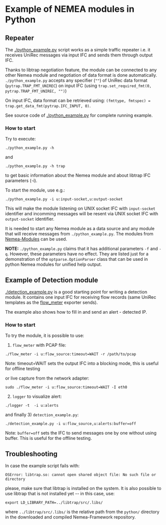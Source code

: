 # Example of NEMEA modules in Python

## Repeater

The [./python_example.py](./python_example.py) script works as a simple traffic repeater i.e. it receives UniRec messages via input IFC and
sends them through output IFC.

Thanks to libtrap negotiation feature, the module can be connected to any other Nemea module and negotiation of data
format is done automatically. `./python_example.py` accepts any specifier (`""`) of UniRec data format
(`pytrap.TRAP_FMT_UNIREC`) on input IFC (using `trap.set_required_fmt(0, pytrap.TRAP_FMT_UNIREC, "")`)

On input IFC, data format can be retrieved using: `(fmttype, fmtspec) = trap.get_data_fmt(pytrap.IFC_INPUT, 0)`.

See source code of [./python_example.py](./python_example.py) for complete running example.

### How to start

Try to execute:

```
./python_example.py -h
```

and

```
./python_example.py -h trap
```

to get basic information about the Nemea module and about libtrap IFC parameters (-i).

To start the module, use e.g.:

```
./python_example.py -i u:input-socket,u:output-socket
```

This will make the module listening on UNIX socket IFC with `input-socket` identifier and incomming messages will be resent via UNIX socket IFC with `output-socket` identifier.

It is needed to start any Nemea module as a data source and any module that will receive messages from `./python_example.py`.  The modules from [Nemea-Modules](https://github.com/CESNET/Nemea-Modules) can be used.

**NOTE:** `./python_example.py` claims that it has additional parameters `-f` and `-q`. However, these parameters
have no effect.  They are listed just for a demonstration of the `optparse.OptionParser` class that can be used
in python Nemea modules for unified help output.

## Example of Detection module

[./detection_example.py](./detection_example.py) is a good starting point for writing a detection module.  It contains one input IFC for receiving flow records (same UniRec templates as the [flow_meter](https://github.com/CESNET/Nemea-Modules/tree/master/flow_meter) exporter sends).

The example also shows how to fill in and send an alert - detected IP.

### How to start

To try the module, it is possible to use:

1) `flow_meter` with PCAP file:

```
./flow_meter -i u:flow_source:timeout=WAIT -r /path/to/pcap
```

Note: timeout=WAIT sets the output IFC into a blocking mode, this is useful for offline testing

or live capture from the network adapter:

```
sudo ./flow_meter -i u:flow_source:timeout=WAIT -I eth0
```

2) `logger` to visualize alert:

```
./logger -t  -i u:alerts
```

and finally 3) `detection_example.py`:

```
./detection_example.py -i u:flow_source,u:alerts:buffer=off
```

Note: `buffer=off` sets the IFC to send messages one by one without using buffer. This is useful for the offline testing.

## Troubleshooting

In case the example script fails with:

```
OSError: libtrap.so: cannot open shared object file: No such file or directory
```

please, make sure that libtrap is installed on the system.
It is also possible to use libtrap that is not installed yet -- in this case, use:

```
export LD_LIBRARY_PATH=../libtrap/src/.libs/
```

where `../libtrap/src/.libs/` is the relative path from the `python/` directory in the downloaded and compiled
Nemea-Framework repository.

